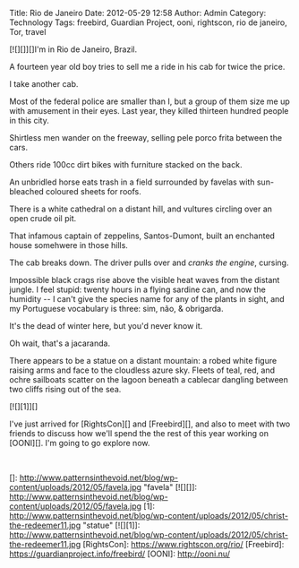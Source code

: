 Title: Rio de Janeiro
Date: 2012-05-29 12:58
Author: Admin
Category: Technology
Tags: freebird, Guardian Project, ooni, rightscon, rio de janeiro, Tor, travel

[![][]][]I'm in Rio de Janeiro, Brazil.

A fourteen year old boy tries to sell me a ride in his cab for twice the
price.

I take another cab.

Most of the federal police are smaller than I, but a group of them size
me up with amusement in their eyes. Last year, they killed thirteen
hundred people in this city.

Shirtless men wander on the freeway, selling pele porco frita between
the cars.

Others ride 100cc dirt bikes with furniture stacked on the back.

An unbridled horse eats trash in a field surrounded by favelas with
sun-bleached coloured sheets for roofs.

There is a white cathedral on a distant hill, and vultures circling over
an open crude oil pit.

That infamous captain of zeppelins, Santos-Dumont, built an enchanted
house somehwere in those hills.

The cab breaks down. The driver pulls over and *cranks the engine*,
cursing.

Impossible black crags rise above the visible heat waves from the
distant jungle. I feel stupid: twenty hours in a flying sardine can, and
now the humidity -- I can't give the species name for any of the plants
in sight, and my Portuguese vocabulary is three: sim, não, & obrigarda.

It's the dead of winter here, but you'd never know it.

Oh wait, that's a jacaranda.

There appears to be a statue on a distant mountain: a robed white figure
raising arms and face to the cloudless azure sky. Fleets of teal, red,
and ochre sailboats scatter on the lagoon beneath a cablecar dangling
between two cliffs rising out of the sea.

[![][1]][]

I've just arrived for [RightsCon][] and [Freebird][], and also to meet
with two friends to discuss how we'll spend the the rest of this year
working on [OONI][]. I'm going to go explore now.

 

  []: http://www.patternsinthevoid.net/blog/wp-content/uploads/2012/05/favela.jpg
    "favela"
  [![][]]: http://www.patternsinthevoid.net/blog/wp-content/uploads/2012/05/favela.jpg
  [1]: http://www.patternsinthevoid.net/blog/wp-content/uploads/2012/05/christ-the-redeemer11.jpg
    "statue"
  [![][1]]: http://www.patternsinthevoid.net/blog/wp-content/uploads/2012/05/christ-the-redeemer11.jpg
  [RightsCon]: https://www.rightscon.org/rio/
  [Freebird]: https://guardianproject.info/freebird/
  [OONI]: http://ooni.nu/
